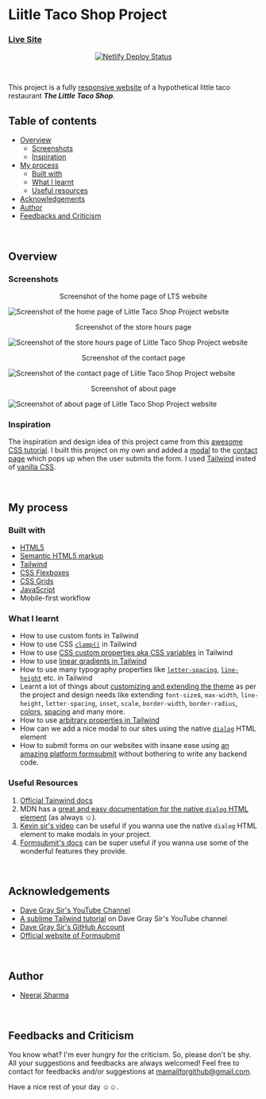 # Liitle Taco Shop Project

### [Live Site](https://little-taco-shop-project.netlify.app/)

<p align="center">
  <a href="https://app.netlify.com/sites/little-taco-shop-project/deploys"><img src="https://api.netlify.com/api/v1/badges/b23b38f3-9549-411a-b3a1-2acb8eeed4ae/deploy-status" alt="Netlify Deploy Status"></a>
</p>
&nbsp;

This project is a fully [responsive website](https://en.wikipedia.org/wiki/Responsive_web_design) of a hypothetical little taco restaurant _**The Little Taco Shop**_.

## Table of contents

- [Overview](#overview)
  - [Screenshots](#screenshots)
  - [Inspiration](#inspiration)
- [My process](#my-process)
  - [Built with](#built-with)
  - [What I learnt](#what-i-learnt)
  - [Useful resources](#useful-resources)
- [Acknowledgements](#acknowledgements)
- [Author](#author)
- [Feedbacks and Criticism](#feedbacks-and-criticism)

&nbsp;

## Overview

### Screenshots

<p align="center">Screenshot of the home page of LTS website</p>

![Screenshot of the home page of Liitle Taco Shop Project website](https://www.linkpicture.com/q/home_page_screenshot.png)

<p align="center">Screenshot of the store hours page</p>

![Screenshot of the store hours page of Liitle Taco Shop Project website](https://www.linkpicture.com/q/hours_page_screenshot.png)

<p align="center">Screenshot of the contact page</p>

![Screenshot of the contact page of Liitle Taco Shop Project website](https://www.linkpicture.com/q/contact_page_screenshot.png)

<p align="center">Screenshot of about page</p>

![Screenshot of about page of Liitle Taco Shop Project website](https://www.linkpicture.com/q/abt_page_screeshot.png)
&nbsp;

### Inspiration

The inspiration and design idea of this project came from this [awesome CSS tutorial](https://www.youtube.com/watch?v=n4R2E7O-Ngo). I built this project on my own and added a [modal](https://en.wikipedia.org/wiki/Modal_window) to the [contact page](https://little-taco-shop-project.netlify.app/contact.html) which pops up when the user submits the form. I used [Tailwind](https://en.wikipedia.org/wiki/Tailwind_CSS) insted of [vanilla CSS](https://en.wikipedia.org/wiki/CSS).

&nbsp;

## My process

### Built with

- [HTML5](https://en.wikipedia.org/wiki/HTML)
- [Semantic HTML5 markup](https://en.wikipedia.org/wiki/HTML#Semantic_HTML)
- [Tailwind](https://en.wikipedia.org/wiki/Tailwind_CSS)
- [CSS Flexboxes](https://en.wikipedia.org/wiki/CSS_Flexible_Box_Layout)
- [CSS Grids](https://en.wikipedia.org/wiki/CSS_grid_layout)
- [JavaScript](https://en.wikipedia.org/wiki/JavaScript)
- Mobile-first workflow

### What I learnt

- How to use custom fonts in Tailwind
- How to use CSS [`clamp()`](https://developer.mozilla.org/en-US/docs/Web/CSS/clamp) in Tailwind
- How to use [CSS custom properties aka CSS variables](https://developer.mozilla.org/en-US/docs/Web/CSS/Using_CSS_custom_properties) in Tailwind
- How to use [linear gradients in Tailwind](https://tailwindcss.com/docs/background-image)
- How to use many typography properties like [`letter-spacing`](https://tailwindcss.com/docs/letter-spacing), [`line-height`](https://tailwindcss.com/docs/line-height) etc. in Tailwind
- Learnt a lot of things about [customizing and extending the theme](https://tailwindcss.com/docs/theme) as per the project and design needs like extending `font-size`s, `max-width`, `line-height`, `letter-spacing`, `inset`, `scale`, `border-width`, `border-radius`, [colors](https://tailwindcss.com/docs/customizing-colors), [spacing](https://tailwindcss.com/docs/customizing-spacing) and many more.
- How to use [arbitrary properties in Tailwind](https://tailwindcss.com/docs/adding-custom-styles#arbitrary-properties)
- How can we add a nice modal to our sites using the native [`dialog`](https://developer.mozilla.org/en-US/docs/Web/HTML/Element/dialog) HTML element
- How to submit forms on our websites with insane ease using [an amazing platform formsubmit](https://formsubmit.co/) without bothering to write any backend code.

### Useful Resources

1. [Official Tainwind docs](https://tailwindcss.com/)
1. MDN has a [great and easy documentation for the native `dialog` HTML element](https://developer.mozilla.org/en-US/docs/Web/HTML/Element/dialog) (as always ☺️).
1. [Kevin sir's video](https://www.youtube.com/watch?v=TAB_v6yBXIE) can be useful if you wanna use the native `dialog` HTML element to make modals in your project.
1. [Formsubmit's docs](https://formsubmit.co/documentation) can be super useful if you wanna use some of the wonderful features they provide.

&nbsp;

## Acknowledgements

- [Dave Gray Sir's YouTube Channel](https://www.youtube.com/c/DaveGrayTeachesCode)
- [A sublime Tailwind tutorial](https://www.youtube.com/watch?v=lCxcTsOHrjo) on Dave Gray Sir's YouTube channel
- [Dave Gray Sir's GitHub Account](https://github.com/gitdagray) 
- [Official website of Formsubmit](https://formsubmit.co/)

&nbsp;

## Author

- [Neeraj Sharma](https://github.com/NeerajLoserSharma)

&nbsp;


## Feedbacks and Criticism

You know what? I'm ever hungry for the criticism. So, please don't be shy. All your suggestions and feedbacks are always welcomed! Feel free to contact for feedbacks and/or suggestions at mamailforgithub@gmail.com.

Have a nice rest of your day ☺️☺️.
